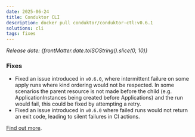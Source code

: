 ```yaml
---
date: 2025-06-24
title: Conduktor CLI
description: docker pull conduktor/conduktor-ctl:v0.6.1
solutions: cli
tags: fixes
---
```


*Release date: {frontMatter.date.toISOString().slice(0, 10)}*

### Fixes

- Fixed an issue introduced in `v0.6.0`, where intermittent failure on some apply runs where kind ordering would not be respected. In some scenarios the parent resource is not made before the child (e.g.  ApplicationInstances being created before Applications) and the run would fail, this could be fixed by attempting a retry.
- Fixed an issue introduced in `v0.6.0` where failed runs would not return an exit code, leading to silent failures in CI actions.

[Find out more](https://github.com/conduktor/ctl/releases/tag/v0.6.1).
